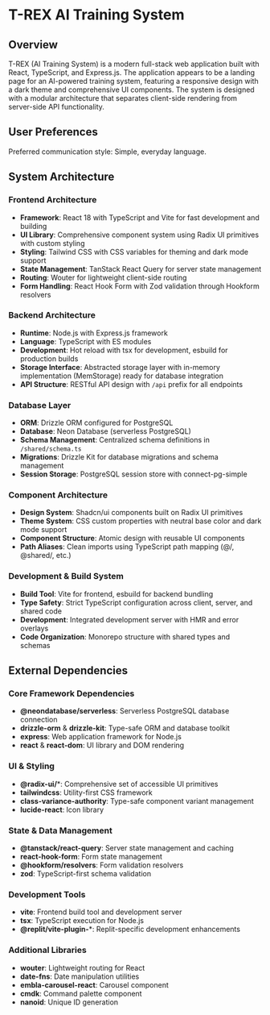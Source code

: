# T-REX AI Training System

## Overview

T-REX (AI Training System) is a modern full-stack web application built with React, TypeScript, and Express.js. The application appears to be a landing page for an AI-powered training system, featuring a responsive design with a dark theme and comprehensive UI components. The system is designed with a modular architecture that separates client-side rendering from server-side API functionality.

## User Preferences

Preferred communication style: Simple, everyday language.

## System Architecture

### Frontend Architecture
- **Framework**: React 18 with TypeScript and Vite for fast development and building
- **UI Library**: Comprehensive component system using Radix UI primitives with custom styling
- **Styling**: Tailwind CSS with CSS variables for theming and dark mode support
- **State Management**: TanStack React Query for server state management
- **Routing**: Wouter for lightweight client-side routing
- **Form Handling**: React Hook Form with Zod validation through Hookform resolvers

### Backend Architecture
- **Runtime**: Node.js with Express.js framework
- **Language**: TypeScript with ES modules
- **Development**: Hot reload with tsx for development, esbuild for production builds
- **Storage Interface**: Abstracted storage layer with in-memory implementation (MemStorage) ready for database integration
- **API Structure**: RESTful API design with `/api` prefix for all endpoints

### Database Layer
- **ORM**: Drizzle ORM configured for PostgreSQL
- **Database**: Neon Database (serverless PostgreSQL)
- **Schema Management**: Centralized schema definitions in `/shared/schema.ts`
- **Migrations**: Drizzle Kit for database migrations and schema management
- **Session Storage**: PostgreSQL session store with connect-pg-simple

### Component Architecture
- **Design System**: Shadcn/ui components built on Radix UI primitives
- **Theme System**: CSS custom properties with neutral base color and dark mode support
- **Component Structure**: Atomic design with reusable UI components
- **Path Aliases**: Clean imports using TypeScript path mapping (@/, @shared/, etc.)

### Development & Build System
- **Build Tool**: Vite for frontend, esbuild for backend bundling
- **Type Safety**: Strict TypeScript configuration across client, server, and shared code
- **Development**: Integrated development server with HMR and error overlays
- **Code Organization**: Monorepo structure with shared types and schemas

## External Dependencies

### Core Framework Dependencies
- **@neondatabase/serverless**: Serverless PostgreSQL database connection
- **drizzle-orm** & **drizzle-kit**: Type-safe ORM and database toolkit
- **express**: Web application framework for Node.js
- **react** & **react-dom**: UI library and DOM rendering

### UI & Styling
- **@radix-ui/***: Comprehensive set of accessible UI primitives
- **tailwindcss**: Utility-first CSS framework
- **class-variance-authority**: Type-safe component variant management
- **lucide-react**: Icon library

### State & Data Management
- **@tanstack/react-query**: Server state management and caching
- **react-hook-form**: Form state management
- **@hookform/resolvers**: Form validation resolvers
- **zod**: TypeScript-first schema validation

### Development Tools
- **vite**: Frontend build tool and development server
- **tsx**: TypeScript execution for Node.js
- **@replit/vite-plugin-***: Replit-specific development enhancements

### Additional Libraries
- **wouter**: Lightweight routing for React
- **date-fns**: Date manipulation utilities
- **embla-carousel-react**: Carousel component
- **cmdk**: Command palette component
- **nanoid**: Unique ID generation